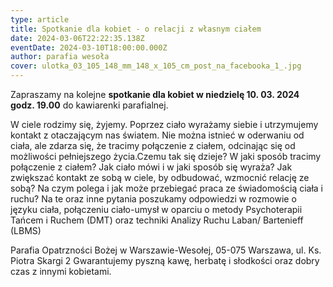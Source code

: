 ```yaml
---
type: article
title: Spotkanie dla kobiet - o relacji z własnym ciałem
date: 2024-03-06T22:22:35.138Z
eventDate: 2024-03-10T18:00:00.000Z
author: parafia wesoła
cover: ulotka_03_105_148_mm_148_x_105_cm_post_na_facebooka_1_.jpg
---
```

<!--StartFragment-->

Zapraszamy na kolejne **spotkanie dla kobiet w niedzielę 10. 03. 2024 godz. 19.00** do kawiarenki parafialnej.

W ciele rodzimy się, żyjemy. Poprzez ciało wyrażamy siebie i utrzymujemy kontakt z otaczającym nas światem. Nie można istnieć w oderwaniu od ciała, ale zdarza się, że tracimy połączenie z ciałem, odcinając się od możliwości pełniejszego życia.Czemu tak się dzieje? W jaki sposób tracimy połączenie z ciałem? Jak ciało mówi i w jaki sposób się wyraża? Jak zwiększać kontakt ze sobą w ciele, by odbudować, wzmocnić relację ze sobą? Na czym polega i jak może przebiegać praca ze świadomością ciała i ruchu? Na te oraz inne pytania poszukamy odpowiedzi w rozmowie o języku ciała, połączeniu ciało-umysł w oparciu o metody Psychoterapii Tańcem i Ruchem (DMT) oraz techniki Analizy Ruchu Laban/ Bartenieff (LBMS)

Parafia Opatrzności Bożej w Warszawie-Wesołej, 05-075 Warszawa, ul. Ks. Piotra Skargi 2 Gwarantujemy pyszną kawę, herbatę i słodkości oraz dobry czas z innymi kobietami.

<!--EndFragment-->